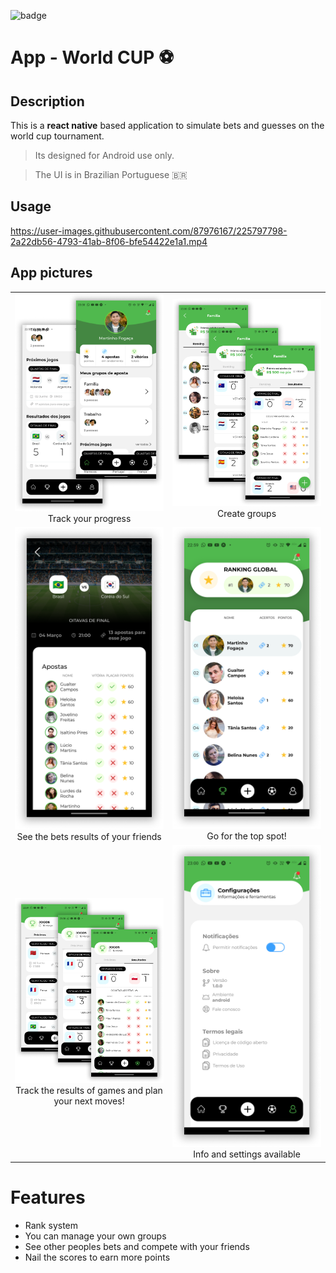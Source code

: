 ![badge](https://img.shields.io/static/v1?label=Development%20status%20&message=final%20details&color=green)

# App - World CUP ⚽

## Description

This is a **react native** based application to simulate bets and guesses on the world cup tournament.

> Its designed for Android use only.

> The UI is in Brazilian Portuguese 🇧🇷

## Usage

https://user-images.githubusercontent.com/87976167/225797798-2a22db56-4793-41ab-8f06-bfe54422e1a1.mp4

## App pictures

<table>
  <tr>
  <td width="400">
    <center>
    <img src="./media/1.png" />
    </br>Track your progress
    </center>
  </td>
  <td width="400">
    <center>
    <img src="./media/2.png"/>
    </br>Create groups
    </center>
  </td>
  </tr>

  <tr>
  <td width="400">
    <center>
    <img src="./media/3.png"/>
    </br>See the bets results of your friends
    </center>
  </td>
  <td width="400">
    <center>
    <img src="./media/4.png"/>
    </br>Go for the top spot!
    </center>
  </td>
  </tr>

  <tr>
  <td width="400">
    <center>
    <img src="./media/5.png"/>
    </br>Track the results of games and plan your next moves!
    </center>
  </td>
  <td width="400">
    <center>
    <img src="./media/6.png"/>
    </br>Info and settings available
    </center>
  </td>
  </tr>

</table>

<!-- ![picture 1](./screenshots/pic1_v2.0.png)   -->

# Features

- Rank system
- You can manage your own groups
- See other peoples bets and compete with your friends
- Nail the scores to earn more points

